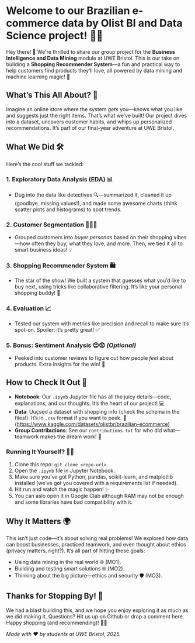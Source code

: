 # Welcome to our Brazilian e-commerce data by Olist BI and Data Science project! 🛒✨

Hey there! 👋 We're thrilled to share our group project for the **Business Intelligence and Data Mining** module at UWE Bristol. This is our take on building a **Shopping Recommender System**—a fun and practical way to help customers find products they’ll love, all powered by data mining and machine learning magic! 🎉

## What’s This All About? 🌟

Imagine an online store where the system *gets* you—knows what you like and suggests just the right items. That’s what we’ve built! Our project dives into a dataset, uncovers customer habits, and whips up personalized recommendations. It’s part of our final-year adventure at UWE Bristol.

## What We Did 🛠️

Here’s the cool stuff we tackled:

### 1. Exploratory Data Analysis (EDA) 📊

- Dug into the data like detectives 🔍—summarized it, cleaned it up (goodbye, missing values!), and made some awesome charts (think scatter plots and histograms) to spot trends.

### 2. Customer Segmentation 🧑‍🤝‍🧑

- Grouped customers into *buyer personas* based on their shopping vibes—how often they buy, what they love, and more. Then, we tied it all to smart business ideas! 💡

### 3. Shopping Recommender System 🛍️

- The star of the show! We built a system that guesses what you’d like to buy next, using tricks like collaborative filtering. It’s like your personal shopping buddy! 🤝

### 4. Evaluation 📈

- Tested our system with metrics like precision and recall to make sure it’s spot-on. Spoiler: it’s pretty great! ✅

### 5. Bonus: Sentiment Analysis 😊😟 *(Optional)*

- Peeked into customer reviews to figure out how people *feel* about products. Extra insights for the win! 🎯

## How to Check It Out 🔧

- **Notebook**: Our `.ipynb` Jupyter file has all the juicy details—code, explanations, and our thoughts. It’s the heart of our project! 💻
- **Data**: Uuçsed a dataset with shopping info (check the schema in the files!). It’s in `.csv` format if you want to peek. 📂 (https://www.kaggle.com/datasets/olistbr/brazilian-ecommerce)
- **Group Contributions**: See our `contributions.txt` for who did what—teamwork makes the dream work! 🤗

### Running It Yourself? 🏃‍♂️

1. Clone this repo: `git clone <repo-url>`
2. Open the `.ipynb` file in Jupyter Notebook.
3. Make sure you’ve got Python, pandas, scikit-learn, and matplotlib installed (we’ve got you covered with a requirements list if needed).
4. Hit run and watch the magic happen! ✨
5. You can aslo open it in Google Clab although RAM may not be enough and some libraries have bad compatibility with it.

## Why It Matters 🌍

This isn’t just code—it’s about solving real problems! We explored how data can boost businesses, practiced teamwork, and even thought about ethics (privacy matters, right?). It’s all part of hitting these goals:

- Using data mining in the real world 🌐 (MO1).
- Building and testing smart solutions 🤓 (MO2).
- Thinking about the big picture—ethics and security 🛡️ (MO3).

## Thanks for Stopping By! 🙌

We had a blast building this, and we hope you enjoy exploring it as much as we did making it. Questions? Hit us up on Github or drop a comment here. Happy shopping (and recommending)! 🛒💖

*Made with ❤️ by students at UWE Bristol, 2025.*
